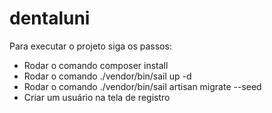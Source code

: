 # dentaluni

Para executar o projeto siga os passos:

- Rodar o comando composer install
- Rodar o comando ./vendor/bin/sail up -d
- Rodar o comando ./vendor/bin/sail artisan migrate --seed
- Criar um usuário na tela de registro

